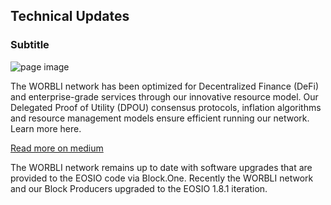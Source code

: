 ## Technical Updates
### Subtitle

![page image](../images/technical.jpg)


The WORBLI network has been optimized for Decentralized Finance (DeFi) and enterprise-grade services through our innovative resource model. Our Delegated Proof of Utility (DPOU) consensus protocols, inflation algorithms and resource management models ensure efficient running our network. Learn more here.

[Read more on medium](https://medium.com/@WORBLI/worbli-resource-model-update-89d4afc0458e)

The WORBLI network remains up to date with software upgrades that are provided to the EOSIO code via Block.One. Recently the WORBLI network and our Block Producers upgraded to the EOSIO 1.8.1 iteration.